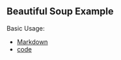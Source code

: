 ## Beautiful Soup Example

Basic Usage: 
- [Markdown](Beautiful_Soup_Basic.md)
- [code](bs_basic.py)